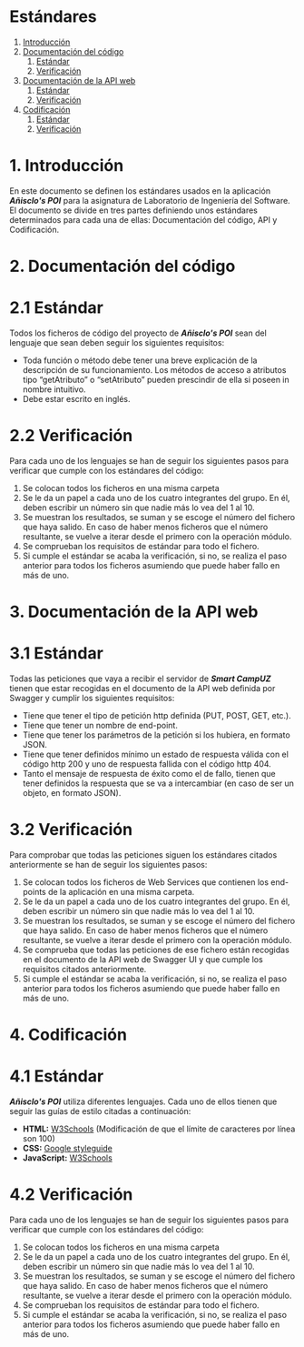 # Estándares
1. <a href="#1">Introducción</a>
1. <a href="#2">Documentación del código</a>
   1. <a href="#21">Estándar</a>
   1. <a href="#22">Verificación</a>
1. <a href="#3">Documentación de la API web</a>
   1. <a href="#31">Estándar</a>
   1. <a href="#32">Verificación</a>
1. <a href="#4">Codificación</a>
   1. <a href="#41">Estándar</a>
   1. <a href="#42">Verificación</a>

# 1. Introducción
<a name="1" />

En este documento se definen los estándares usados en la aplicación ***Añisclo's POI*** para la asignatura de Laboratorio de Ingeniería del Software. El documento se divide en tres partes definiendo unos estándares determinados para cada una de ellas: Documentación del código, API y Codificación.

# 2. Documentación del código
<a name="2" />

# 2.1 Estándar
<a name="21" />

Todos los ficheros de código del proyecto de ***Añisclo's POI*** sean del lenguaje que sean deben seguir los siguientes requisitos:
- Toda función o método debe tener una breve explicación de la descripción de su funcionamiento. Los métodos de acceso a atributos tipo “getAtributo” o “setAtributo” pueden prescindir de ella si poseen in nombre intuitivo.
- Debe estar escrito en inglés.

# 2.2 Verificación
<a name="22" />

Para cada uno de los lenguajes se han de seguir los siguientes pasos para verificar que cumple con los estándares del código:

1. Se colocan todos los ficheros en una misma carpeta
2. Se le da un papel a cada uno de los cuatro integrantes del grupo. En él, deben escribir un número sin que nadie más lo vea del 1 al 10.
3. Se muestran los resultados, se suman y se escoge el número del fichero que haya salido. En caso de haber menos ficheros que el número resultante, se vuelve a iterar desde el primero con la operación módulo.
4. Se comprueban los requisitos de estándar para todo el fichero.
5. Si cumple el estándar se acaba la verificación, si no, se realiza el paso anterior para todos los ficheros asumiendo que puede haber fallo en más de uno.

# 3. Documentación de la API web
<a name="3" />

# 3.1 Estándar
<a name="31" />

Todas las peticiones que vaya a recibir el servidor de ***Smart CampUZ*** tienen que estar recogidas en el documento de la API web definida por Swagger y cumplir los siguientes requisitos:
- Tiene que tener el tipo de petición http definida (PUT, POST, GET, etc.).
- Tiene que tener un nombre de end-point.
- Tiene que tener los parámetros de la petición si los hubiera, en formato JSON.
- Tiene que tener definidos mínimo un estado de respuesta válida con el código http 200 y uno de respuesta fallida con el código http 404.
- Tanto el mensaje de respuesta de éxito como el de fallo, tienen que tener definidos la respuesta que se va a intercambiar (en caso de ser un objeto, en formato JSON).

# 3.2 Verificación
<a name="32" />

Para comprobar que todas las peticiones siguen los estándares citados anteriormente se han de seguir los siguientes pasos:

1. Se colocan todos los ficheros de Web Services que contienen los end-points de la aplicación en una misma carpeta.
2. Se le da un papel a cada uno de los cuatro integrantes del grupo. En él, deben escribir un número sin que nadie más lo vea del 1 al 10.
3. Se muestran los resultados, se suman y se escoge el número del fichero que haya salido. En caso de haber menos ficheros que el número resultante, se vuelve a iterar desde el primero con la operación módulo.
4. Se comprueba que todas las peticiones de ese fichero están recogidas en el documento de la API web de Swagger UI y que cumple los requisitos citados anteriormente.
5. Si cumple el estándar se acaba la verificación, si no, se realiza el paso anterior para todos los ficheros asumiendo que puede haber fallo en más de uno.

# 4. Codificación
<a name="4" />

# 4.1 Estándar
<a name="41" />

***Añisclo's POI*** utiliza diferentes lenguajes. Cada uno de ellos tienen que seguir las guías de estilo citadas a continuación: 
- **HTML:** [W3Schools](http://www.w3schools.com/html/html5_syntax.asp) (Modificación de que el límite de caracteres por línea son 100)
- **CSS:** [Google styleguide](https://google.github.io/styleguide/htmlcssguide.xml)
- **JavaScript:** [W3Schools](http://www.w3schools.com/js/js_conventions.asp)

# 4.2 Verificación
<a name="42" />

Para cada uno de los lenguajes se han de seguir los siguientes pasos para verificar que cumple con los estándares del código:

1. Se colocan todos los ficheros en una misma carpeta
2. Se le da un papel a cada uno de los cuatro integrantes del grupo. En él, deben escribir un número sin que nadie más lo vea del 1 al 10.
3. Se muestran los resultados, se suman y se escoge el número del fichero que haya salido. En caso de haber menos ficheros que el número resultante, se vuelve a iterar desde el primero con la operación módulo.
4. Se comprueban los requisitos de estándar para todo el fichero.
5. Si cumple el estándar se acaba la verificación, si no, se realiza el paso anterior para todos los ficheros asumiendo que puede haber fallo en más de uno.

